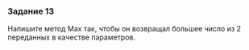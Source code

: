 ### Задание 13

Напишите метод Max так, чтобы он возвращал большее число из 2 переданных в качестве параметров.